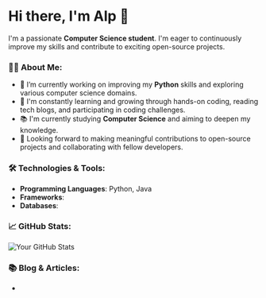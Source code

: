 # Hi there, I'm Alp 👋

I'm a passionate **Computer Science student**. I'm eager to continuously improve my skills and contribute to exciting open-source projects.

### 🧑‍💻 About Me:
- 🔭 I’m currently working on improving my **Python** skills and exploring various computer science domains.
- 🌱 I'm constantly learning and growing through hands-on coding, reading tech blogs, and participating in coding challenges.
- 📚 I'm currently studying **Computer Science** and aiming to deepen my knowledge.
- 🎯 Looking forward to making meaningful contributions to open-source projects and collaborating with fellow developers.

### 🛠️ Technologies & Tools:
- **Programming Languages**: Python, Java
- **Frameworks**:
- **Databases**:

### 📈 GitHub Stats:
![Your GitHub Stats](https://github-readme-stats.vercel.app/api?username=alphabyt3&show_icons=true&count_private=true&hide_title=true&hide=prs&theme=radical)

### 📚 Blog & Articles:
-

<!--
**alpsolak/alpsolak** is a ✨ _special_ ✨ repository because its `README.md` (this file) appears on your GitHub profile.

Here are some ideas to get you started:

- 🔭 I’m currently working on ...
- 🌱 I’m currently learning ...
- 👯 I’m looking to collaborate on ...
- 🤔 I’m looking for help with ...
- 💬 Ask me about ...
- 📫 How to reach me: ...
- 😄 Pronouns: ...
- ⚡ Fun fact: ...
-->
